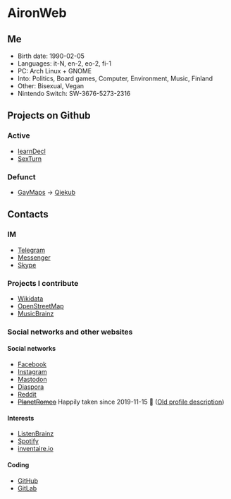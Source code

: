 # AironWeb

## Me
* Birth date: 1990-02-05
* Languages: it-N, en-2, eo-2, fi-1
* PC: Arch Linux + GNOME
* Into: Politics, Board games, Computer, Environment, Music, Finland
* Other: Bisexual, Vegan
* Nintendo Switch: SW-3676-5273-2316

## Projects on Github
### Active
* [learnDecl](http://airon90.github.io/learnDecl/index.html)
* [SexTurn](https://github.com/airon90/SexTurn)

### Defunct
* [GayMaps](http://airon90.github.io/GayMaps/index.html) → [Qiekub](https://map.qiekub.org)

## Contacts
### IM
* [Telegram](https://t.me/airon90)
* [Messenger](https://m.me/airon90)
* [Skype](skype://airon90x)

### Projects I contribute
* [Wikidata](https://www.wikidata.org/wiki/User:Airon90)
* [OpenStreetMap](https://www.openstreetmap.org/user/airon90)
* [MusicBrainz](https://musicbrainz.org/user/Airon90)

### Social networks and other websites
#### Social networks
* [Facebook](https://facebook.com/airon90)
* [Instagram](https://instagram.com/airon90)
* <a rel="me" href="https://mastodon.social/@airon90">Mastodon</a>
* [Diaspora](https://diasp.eu/u/airon90)
* [Reddit](https://reddit.com/u/airon90)
* <del>[PlanetRomeo](https://planetromeo.com/profile/airon90)</del> Happily taken since 2019-11-15 🥰 ([Old profile description](https://cloud.disroot.org/s/dwdGrEra7zdyL8e))

#### Interests
* [ListenBrainz](https://listenbrainz.org/user/Airon90)
* [Spotify](https://open.spotify.com/user/airon90)
* [inventaire.io](https://inventaire.io/inventory/airon90)

#### Coding
* [GitHub](https://github.com/airon90)
* [GitLab](https://gitlab.com/airon90)
